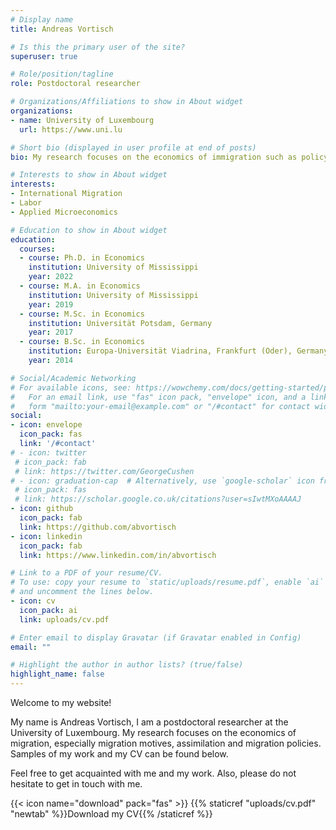 ```yaml
---
# Display name
title: Andreas Vortisch

# Is this the primary user of the site?
superuser: true

# Role/position/tagline
role: Postdoctoral researcher

# Organizations/Affiliations to show in About widget
organizations:
- name: University of Luxembourg
  url: https://www.uni.lu

# Short bio (displayed in user profile at end of posts)
bio: My research focuses on the economics of immigration such as policy analyses and determinants of integration and assimilation.

# Interests to show in About widget
interests:
- International Migration
- Labor
- Applied Microeconomics

# Education to show in About widget
education:
  courses:
  - course: Ph.D. in Economics
    institution: University of Mississippi
    year: 2022
  - course: M.A. in Economics
    institution: University of Mississippi
    year: 2019
  - course: M.Sc. in Economics
    institution: Universität Potsdam, Germany
    year: 2017
  - course: B.Sc. in Economics
    institution: Europa-Universität Viadrina, Frankfurt (Oder), Germany
    year: 2014 

# Social/Academic Networking
# For available icons, see: https://wowchemy.com/docs/getting-started/page-builder/#icons
#   For an email link, use "fas" icon pack, "envelope" icon, and a link in the
#   form "mailto:your-email@example.com" or "/#contact" for contact widget.
social:
- icon: envelope
  icon_pack: fas
  link: '/#contact'
# - icon: twitter
 # icon_pack: fab
 # link: https://twitter.com/GeorgeCushen
# - icon: graduation-cap  # Alternatively, use `google-scholar` icon from `ai` icon pack
 # icon_pack: fas
 # link: https://scholar.google.co.uk/citations?user=sIwtMXoAAAAJ
- icon: github
  icon_pack: fab
  link: https://github.com/abvortisch
- icon: linkedin
  icon_pack: fab
  link: https://www.linkedin.com/in/abvortisch

# Link to a PDF of your resume/CV.
# To use: copy your resume to `static/uploads/resume.pdf`, enable `ai` icons in `params.toml`, 
# and uncomment the lines below.
- icon: cv
  icon_pack: ai
  link: uploads/cv.pdf

# Enter email to display Gravatar (if Gravatar enabled in Config)
email: ""

# Highlight the author in author lists? (true/false)
highlight_name: false
---
```


Welcome to my website!

My name is Andreas Vortisch, I am a postdoctoral researcher at the University of Luxembourg. My research focuses on the economics of migration, especially migration motives, assimilation and migration policies. Samples of my work and my CV can be found below.

Feel free to get acquainted with me and my work. Also, please do not hesitate to get in touch with me.

{{< icon name="download" pack="fas" >}} {{% staticref "uploads/cv.pdf" "newtab" %}}Download my CV{{% /staticref %}}
